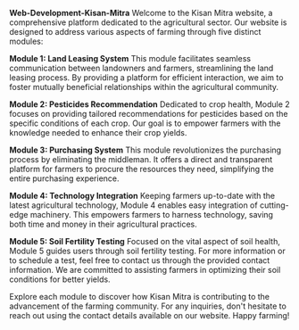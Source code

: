 ****Web-Development-Kisan-Mitra****
Welcome to the Kisan Mitra website, a comprehensive platform dedicated to the agricultural sector. Our website is designed to address various aspects of farming through five distinct modules:

**Module 1: Land Leasing System**
This module facilitates seamless communication between landowners and farmers, streamlining the land leasing process. By providing a platform for efficient interaction, we aim to foster mutually beneficial relationships within the agricultural community.

**Module 2: Pesticides Recommendation**
Dedicated to crop health, Module 2 focuses on providing tailored recommendations for pesticides based on the specific conditions of each crop. Our goal is to empower farmers with the knowledge needed to enhance their crop yields.

**Module 3: Purchasing System**
This module revolutionizes the purchasing process by eliminating the middleman. It offers a direct and transparent platform for farmers to procure the resources they need, simplifying the entire purchasing experience.

**Module 4: Technology Integration**
Keeping farmers up-to-date with the latest agricultural technology, Module 4 enables easy integration of cutting-edge machinery. This empowers farmers to harness technology, saving both time and money in their agricultural practices.

**Module 5: Soil Fertility Testing**
Focused on the vital aspect of soil health, Module 5 guides users through soil fertility testing. For more information or to schedule a test, feel free to contact us through the provided contact information. We are committed to assisting farmers in optimizing their soil conditions for better yields.

Explore each module to discover how Kisan Mitra is contributing to the advancement of the farming community. For any inquiries, don't hesitate to reach out using the contact details available on our website. Happy farming!
